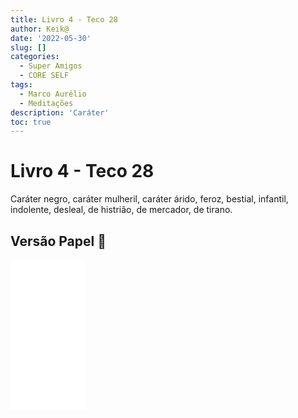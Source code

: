 ```yaml
---
title: Livro 4 - Teco 28
author: Keik@
date: '2022-05-30'
slug: []
categories:
  - Super Amigos
  - CORE SELF
tags:
  - Marco Aurélio
  - Meditações
description: 'Caráter'
toc: true
---
```


# Livro 4 - Teco 28 


Caráter negro, caráter mulheril, caráter árido, feroz, bestial, infantil, indolente, desleal, de histrião, de mercador, de tirano.


## Versão Papel :book:
<iframe style="width:120px;height:240px;" marginwidth="0" marginheight="0" scrolling="no" frameborder="0" src="//ws-na.amazon-adsystem.com/widgets/q?ServiceVersion=20070822&OneJS=1&Operation=GetAdHtml&MarketPlace=BR&source=ss&ref=as_ss_li_til&ad_type=product_link&tracking_id=mundodekeika-20&language=pt_BR&marketplace=amazon&region=BR&placement=B092FVY4BB&asins=B092FVY4BB&linkId=37c5ec14221f61f811029aa88b520891&show_border=true&link_opens_in_new_window=true"></iframe>